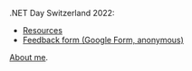 .NET Day Switzerland 2022:
- [Resources](2022/08/28/dotnetday-resources.html)
- [Feedback form (Google Form, anonymous)](https://forms.gle/t5JVPzQLUWQGy1vF9)

[About me](about.md).
